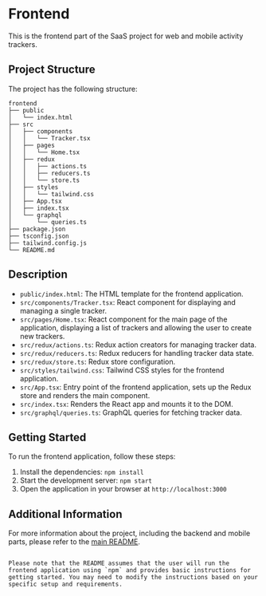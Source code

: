 # Frontend

This is the frontend part of the SaaS project for web and mobile activity trackers.

## Project Structure

The project has the following structure:

```
frontend
├── public
│   └── index.html
├── src
│   ├── components
│   │   └── Tracker.tsx
│   ├── pages
│   │   └── Home.tsx
│   ├── redux
│   │   ├── actions.ts
│   │   ├── reducers.ts
│   │   └── store.ts
│   ├── styles
│   │   └── tailwind.css
│   ├── App.tsx
│   ├── index.tsx
│   └── graphql
│       └── queries.ts
├── package.json
├── tsconfig.json
├── tailwind.config.js
└── README.md
```

## Description

- `public/index.html`: The HTML template for the frontend application.
- `src/components/Tracker.tsx`: React component for displaying and managing a single tracker.
- `src/pages/Home.tsx`: React component for the main page of the application, displaying a list of trackers and allowing the user to create new trackers.
- `src/redux/actions.ts`: Redux action creators for managing tracker data.
- `src/redux/reducers.ts`: Redux reducers for handling tracker data state.
- `src/redux/store.ts`: Redux store configuration.
- `src/styles/tailwind.css`: Tailwind CSS styles for the frontend application.
- `src/App.tsx`: Entry point of the frontend application, sets up the Redux store and renders the main component.
- `src/index.tsx`: Renders the React app and mounts it to the DOM.
- `src/graphql/queries.ts`: GraphQL queries for fetching tracker data.

## Getting Started

To run the frontend application, follow these steps:

1. Install the dependencies: `npm install`
2. Start the development server: `npm start`
3. Open the application in your browser at `http://localhost:3000`

## Additional Information

For more information about the project, including the backend and mobile parts, please refer to the [main README](../README.md).
```

Please note that the README assumes that the user will run the frontend application using `npm` and provides basic instructions for getting started. You may need to modify the instructions based on your specific setup and requirements.